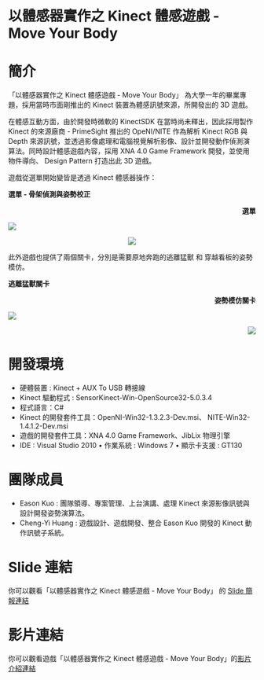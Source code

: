 # 以體感器實作之 Kinect 體感遊戲 - Move Your Body


# 簡介
「以體感器實作之 Kinect 體感遊戲 - Move Your Body」 為大學一年的畢業專題，採用當時市面剛推出的 Kinect 裝置為體感訊號來源，所開發出的 3D 遊戲。

在體感互動方面，由於開發時微軟的 KinectSDK 在當時尚未釋出，因此採用製作 Kinect 的來源廠商 - PrimeSight 推出的 OpeNI/NITE 作為解析 Kinect RGB 與 Depth 來源訊號，並透過影像處理和電腦視覺解析影像、設計並開發動作偵測演算法。同時設計體感遊戲內容，採用 XNA 4.0 Game Framework 開發，並使用物件導向、 Design Pattern 打造出此 3D 遊戲。

遊戲從選單開始變皆是透過 Kinect 體感器操作：

**<p align="left">選單 - 骨架偵測與姿勢校正</p>**
**<p align="right">選單</p>**
<p align="left">
  <img src="../master/MenuOne.png?raw=true">
</p>
<p align="center">
  <img src="../master/MenuTwo.png?raw=true">
</p>

此外遊戲也提供了兩個關卡，分別是需要原地奔跑的逃離猛獸 和 穿越看板的姿勢模仿。

**<p align="left">逃離猛獸關卡</p>**
**<p align="right">姿勢模仿關卡</p>**

<p align="left">
  <img src="../master/GameOne.png?raw=true">
</p>

<p align="right">
  <img src="../master/GameTwo.png?raw=true">
</p>


# 開發環境
- 硬體裝置 : Kinect + AUX To USB 轉接線 
- Kinect 驅動程式 : SensorKinect-Win-OpenSource32-5.0.3.4
- 程式語言：C#
- Kinect 的開發套件工具：OpenNI-Win32-1.3.2.3-Dev.msi、 NITE-Win32-1.4.1.2-Dev.msi
- 遊戲的開發套件工具：XNA 4.0 Game Framework、JibLix 物理引擎
- IDE : Visual Studio 2010 • 作業系統 : Windows 7 • 顯示卡支援 : GT130 

# 團隊成員
- Eason Kuo : 團隊領導、專案管理、上台演講、處理 Kinect 來源影像訊號與設計開發姿勢演算法。
- Cheng-Yi Huang : 遊戲設計、遊戲開發、整合 Eason Kuo 開發的 Kinect 動作訊號子系統。

# Slide 連結
你可以觀看「以體感器實作之 Kinect 體感遊戲 - Move Your Body」 的 [Slide 簡報連結](https://www.slideshare.net/YiChengKuo1/20111027-graduation-project-motion-sensing-game-with-kinect-sensor-move-your-body)

# 影片連結
你可以觀看遊戲「以體感器實作之 Kinect 體感遊戲 - Move Your Body」的[影片介紹連結](https://youtu.be/Np3yjK-OHMM)